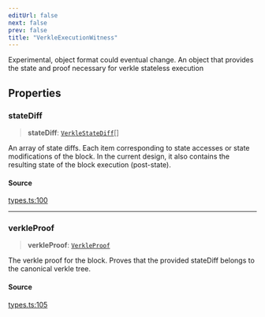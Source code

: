 ```yaml
---
editUrl: false
next: false
prev: false
title: "VerkleExecutionWitness"
---
```


Experimental, object format could eventual change.
An object that provides the state and proof necessary for verkle stateless execution

## Properties

### stateDiff

> **stateDiff**: [`VerkleStateDiff`](/reference/tevm/block/interfaces/verklestatediff/)[]

An array of state diffs.
Each item corresponding to state accesses or state modifications of the block.
In the current design, it also contains the resulting state of the block execution (post-state).

#### Source

[types.ts:100](https://github.com/evmts/tevm-monorepo/blob/main/packages/block/src/types.ts#L100)

***

### verkleProof

> **verkleProof**: [`VerkleProof`](/reference/tevm/block/interfaces/verkleproof/)

The verkle proof for the block.
Proves that the provided stateDiff belongs to the canonical verkle tree.

#### Source

[types.ts:105](https://github.com/evmts/tevm-monorepo/blob/main/packages/block/src/types.ts#L105)
